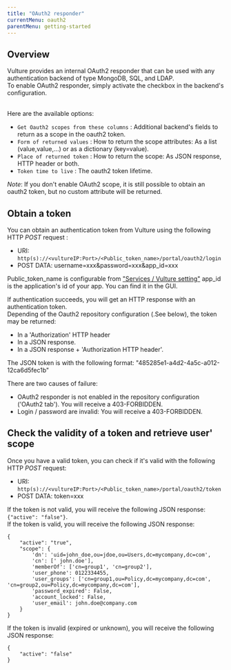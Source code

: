 ```yaml
---
title: "OAuth2 responder"
currentMenu: oauth2
parentMenu: getting-started
---
```


## Overview

Vulture provides an internal OAuth2 responder that can be used with any authentication backend of type MongoDB, SQL, and LDAP.<br/>
To enable OAuth2 responder, simply activate the checkbox in the backend's configuration. <br/>
<br/>

Here are the available options:

 -  `Get Oauth2 scopes from these columns` : Additional backend's fields to return as a scope in the oauth2 token.
 -  `Form of returned values` : How to return the scope attributes: As a list (value,value,...) or as a dictionary (key=value).
 -  `Place of returned token` : How to return the scope: As JSON response, HTTP header or both.
 -  `Token time to live` : The oauth2 token lifetime.


*Note*: If you don't enable OAuth2 scope, it is still possible to obtain an oauth2 token, but no custom attribute will be returned.


## Obtain a token

You can obtain an authentication token from Vulture using the following HTTP *POST* request :
 - URI: `http(s)://<vultureIP:Port>/<Public_token_name>/portal/oauth2/login`
 - POST DATA: username=xxx&password=xxx&app_id=xxx

Public_token_name is configurable from ["Services / Vulture setting"](/doc/management/services.html)
app_id is the application's id of your app. You can find it in the GUI.

If authentication succeeds, you will get an HTTP response with an authentication token. <br/>
Depending of the Oauth2 repository configuration (.See below), the token may be returned: <br/>
 - In a 'Authorization' HTTP header
 - In a JSON response.
 - In a JSON response + 'Authorization HTTP header'.

The JSON token is with the following format: "485285e1-a4d2-4a5c-a012-12ca6d5fec1b"

There are two causes of failure:
 - OAuth2 responder is not enabled in the repository configuration ('OAuth2 tab'). You will receive a 403-FORBIDDEN.
 - Login / password are invalid: You will receive a 403-FORBIDDEN.

## Check the validity of a token and retrieve user' scope

Once you have a valid token, you can check if it's valid with the following HTTP *POST* request:
 - URI: `http(s)://<vultureIP:Port>/<Public_token_name>/portal/oauth2/token`
 - POST DATA: token=xxx

If the token is not valid, you will receive the following JSON response: ```{"active": "false"}```. <br/>
If the token is valid, you will receive the following JSON response:
```
{
    "active": "true",
    "scope": {
        'dn': 'uid=john_doe,ou=jdoe,ou=Users,dc=mycompany,dc=com',
        'cn': [' john.doe'],
        'memberOf': ['cn=group1', 'cn=group2'],
        'user_phone': 0122334455,
        'user_groups': ['cn=group1,ou=Policy,dc=mycompany,dc=com', 'cn=group2,ou=Policy,dc=mycompany,dc=com'],
        'password_expired': False,
        'account_locked': False,
        'user_email': john.doe@company.com
    }
}
```

If the token is invalid (expired or unknown), you will receive the following JSON response:
```
{
    "active": "false"
}
```
